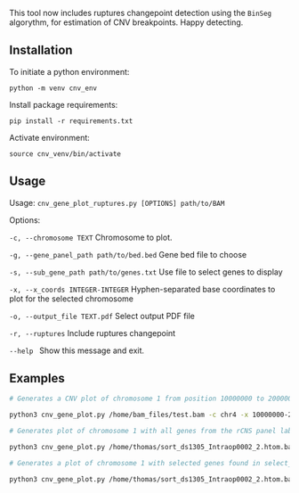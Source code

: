 This tool now includes ruptures changepoint detection using the ```BinSeg``` algorythm, for estimation of CNV breakpoints. Happy detecting.

## Installation
To initiate a python environment:

```python -m venv cnv_env```

Install package requirements:

```pip install -r requirements.txt```

Activate environment:

```source cnv_venv/bin/activate```

## Usage
Usage: ```cnv_gene_plot_ruptures.py [OPTIONS] path/to/BAM```


Options:

 ``` -c, --chromosome TEXT ```      Chromosome to plot.
 
 ``` -g, --gene_panel_path path/to/bed.bed ```  Gene bed file to choose
 
 ``` -s, --sub_gene_path path/to/genes.txt ```   Use file to select genes to display
 
 ``` -x, --x_coords INTEGER-INTEGER ```       Hyphen-separated base coordinates to plot for
                              the selected chromosome
                              
 ``` -o, --output_file TEXT.pdf ```    Select output PDF file
 
 ``` -r, --ruptures ```              Include ruptures changepoint
 
 ``` --help  ```                    Show this message and exit.


## Examples
```sh
# Generates a CNV plot of chromosome 1 from position 10000000 to 20000000

python3 cnv_gene_plot.py /home/bam_files/test.bam -c chr4 -x 10000000-20000000

# Generates plot of chromosome 1 with all genes from the rCNS panel labelled accordingly

python3 cnv_gene_plot.py /home/thomas/sort_ds1305_Intraop0002_2.htom.bam -c chr4 -g rCNS2_panel_name_uniq.bed 

# Generates a plot of chromosome 1 with selected genes found in select_genes.txt from the rCNS2 panel with ruptures changepoint detection

python3 cnv_gene_plot.py /home/thomas/sort_ds1305_Intraop0002_2.htom.bam -c chr1 -g rCNS2_panel_name_uniq.bed -s select_genes.txt -r 

```


